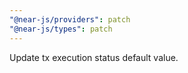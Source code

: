 ```yaml
---
"@near-js/providers": patch
"@near-js/types": patch
---
```


Update tx execution status default value.
